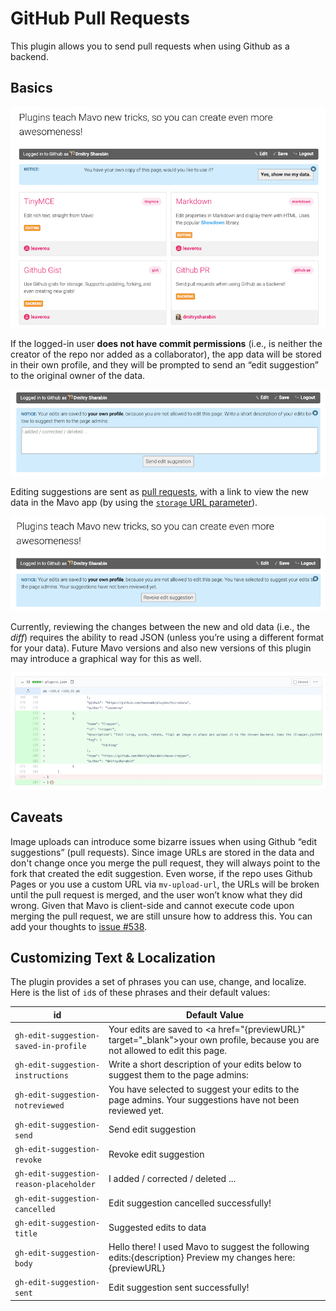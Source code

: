 # GitHub Pull Requests

This plugin allows you to send pull requests when using Github as a backend.

## Basics

![Show me my data](/github-pr/fork-repo.png)

If the logged-in user **does not have commit permissions** (i.e., is neither the creator of the repo nor added as a collaborator), the app data will be stored in their own profile, and they will be prompted to send an “edit suggestion” to the original owner of the data.

![Send edit suggestions](/github-pr/send-edit-suggestions.png)

Editing suggestions are sent as [pull requests](https://help.github.com/articles/about-pull-requests/), with a link to view the new data in the Mavo app (by using the [`storage` URL parameter](https://mavo.io/docs/storage#url-params)).

![Revoke edit suggestions](/github-pr/revoke-edit-suggestions.png)

Currently, reviewing the changes between the new and old data (i.e., the *diff*) requires the ability to read JSON (unless you’re using a different format for your data). Future Mavo versions and also new versions of this plugin may introduce a graphical way for this as well.

![Review changes](/github-pr/diff-read-json.png)

## Caveats

Image uploads can introduce some bizarre issues when using Github “edit suggestions” (pull requests). Since image URLs are stored in the data and don't change once you merge the pull request, they will always point to the fork that created the edit suggestion. Even worse, if the repo uses Github Pages or you use a custom URL via `mv-upload-url`, the URLs will be broken until the pull request is merged, and the user won’t know what they did wrong. Given that Mavo is client-side and cannot execute code upon merging the pull request, we are still unsure how to address this. You can add your thoughts to [issue #538](https://github.com/mavoweb/mavo/issues/538).

## Customizing Text & Localization

The plugin provides a set of phrases you can use, change, and localize. Here is the list of `id`s of these phrases and their default values:

| id                                      | Default Value                                                                                                                           |
| --------------------------------------- | --------------------------------------------------------------------------------------------------------------------------------------- |
| `gh-edit-suggestion-saved-in-profile`   | Your edits are saved to <a href=\"{previewURL}\" target=\"_blank\">your own profile</a>, because you are not allowed to edit this page. |
| `gh-edit-suggestion-instructions`       | Write a short description of your edits below to suggest them to the page admins:                                                       |
| `gh-edit-suggestion-notreviewed`        | You have selected to suggest your edits to the page admins. Your suggestions have not been reviewed yet.                                |
| `gh-edit-suggestion-send`               | Send edit suggestion                                                                                                                    |
| `gh-edit-suggestion-revoke`             | Revoke edit suggestion                                                                                                                  |
| `gh-edit-suggestion-reason-placeholder` | I added / corrected / deleted ...                                                                                                       |
| `gh-edit-suggestion-cancelled`          | Edit suggestion cancelled successfully!                                                                                                 |
| `gh-edit-suggestion-title`              | Suggested edits to data                                                                                                                 |
| `gh-edit-suggestion-body`               | Hello there! I used Mavo to suggest the following edits:{description} Preview my changes here: {previewURL}                             |
| `gh-edit-suggestion-sent`               | Edit suggestion sent successfully!                                                                                                      |
